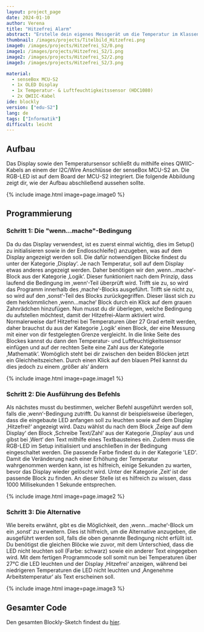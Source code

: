 ```yaml
---
layout: project_page
date: 2024-01-10
author: Verena
title: "Hitzefrei Alarm"
abstract: "Erstelle dein eigenes Messgerät um die Temperatur im Klassenraum zu überwachen."
thumbnail: /images/projects/Titelbild_Hitzefrei.png
image0: /images/projects/Hitzefrei_S2/0.png
image1: /images/projects/Hitzefrei_S2/1.png
image2: /images/projects/Hitzefrei_S2/2.png
image3: /images/projects/Hitzefrei_S2/3.png

material:
  - senseBox MCU-S2
  - 1x OLED Display
  - 1x Temperatur- & Luftfeuchtigkeitssensor (HDC1080)
  - 2x QWIIC-Kabel
ide: blockly
version: ["edu-S2"]
lang: de
tags: ["Informatik"]
difficult: leicht
---
```


## Aufbau

Das Display sowie den Temperatursensor schließt du mithilfe eines QWIIC-Kabels an einem der I2C/Wire Anschlüsse der senseBox MCU-S2 an. Die RGB-LED ist auf dem Board der MCU-S2 integriert. Die folgende Abbildung zeigt dir, wie der Aufbau abschließend aussehen sollte.

{% include image.html image=page.image0 %}

## Programmierung

### Schritt 1: Die "wenn...mache"-Bedingung

Da du das Display verwendest, ist es zuerst einmal wichtig, dies im Setup() zu initialisieren sowie in der Endlosschleife() anzugeben, was auf dem Display angezeigt werden soll. Die dafür notwendigen Blöcke findest du unter der Kategorie ‚Display‘. Je nach Temperatur, soll auf dem Display etwas anderes angezeigt werden. Daher benötigen wir den ‚wenn…mache‘-Block aus der Kategorie ‚Logik‘. Dieser funktioniert nach dem Prinzip, dass laufend die Bedingung im ‚wenn‘-Teil überprüft wird. Trifft sie zu, so wird das Programm innerhalb des ‚mache‘-Blocks ausgeführt. Trifft sie nicht zu, so wird auf den ‚sonst‘-Teil des Blocks zurückgegriffen. Dieser lässt sich zu dem herkömmlichen ‚wenn…mache‘ Block durch ein Klick auf dem grauen Zahnrädchen hinzufügen.
Nun musst du dir überlegen, welche Bedingung du aufstellen möchtest, damit der Hitzefrei-Alarm aktiviert wird. Normalerweise darf Hitzefrei bei Temperaturen über 27 Grad erteilt werden, daher brauchst du aus der Kategorie ‚Logik‘ einen Block, der eine Messung mit einer von dir festgelegten Grenze vergleicht. In die linke Seite des Blockes kannst du dann den Temperatur- und Luftfeuchtigkeitssensor einfügen und auf der rechten Seite eine Zahl aus der Kategorie ‚Mathematik‘. Womöglich steht bei dir zwischen den beiden Blöcken jetzt ein Gleichheitszeichen. Durch einen Klick auf den blauen Pfeil kannst du dies jedoch zu einem ‚größer als‘ ändern

{% include image.html image=page.image1 %}

### Schritt 2: Die Ausführung des Befehls

Als nächstes musst du bestimmen, welcher Befehl ausgeführt werden soll, falls die ‚wenn‘-Bedingung zutrifft. Du kannst dir beispielsweise überlegen, dass die eingebaute LED anfangen soll zu leuchten sowie auf dem Display ‚Hitzefrei!‘ angezeigt wird. Dazu wählst du nach dem Block ‚Zeige auf dem Display‘ den Block ‚Schreibe Text/Zahl‘ aus der Kategorie ‚Display‘ aus und gibst bei ‚Wert‘ den Text mithilfe eines Textbausteines ein. Zudem muss die RGB-LED im Setup initialisiert und anschließen in der Bedingung eingeschaltet werden. Die passende Farbe findest du in der Kategorie 'LED'. Damit die Veränderung nach einer Erhöhung der Temperatur wahrgenommen werden kann, ist es hilfreich, einige Sekunden zu warten, bevor das Display wieder gelöscht wird. Unter der Kategorie ‚Zeit‘ ist der passende Block zu finden. An dieser Stelle ist es hilfreich zu wissen, dass 1000 Millisekunden 1 Sekunde entsprechen.

{% include image.html image=page.image2 %}

### Schritt 3: Die Alternative

Wie bereits erwähnt, gibt es die Möglichkeit, den ‚wenn…mache‘-Block um ein ‚sonst‘ zu erweitern. Dies ist hilfreich, um die Alternative anzugeben, die ausgeführt werden soll, falls die oben genannte Bedingung nicht erfüllt ist. Du benötigst die gleichen Blöcke wie zuvor, mit dem Unterschied, dass die LED nicht leuchten soll (Farbe: schwarz) sowie ein anderer Text eingegeben wird.
Mit dem fertigen Programmcode soll somit nun bei Temperaturen über 27°C die LED leuchten und der Display ‚Hitzefrei‘ anzeigen, während bei niedrigeren Temperaturen die LED nicht leuchten und ‚Angenehme Arbeitstemperatur‘ als Text erscheinen soll.

{% include image.html image=page.image3 %}

## Gesamter Code

Den gesamten Blockly-Sketch findest du [hier](https://blockly.sensebox.de/gallery/63b6c8c3d2853f0013b1da67). 
